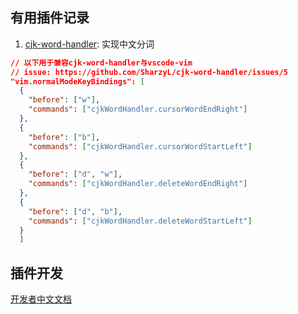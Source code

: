 ## 有用插件记录

<!-- - vscode vim 模式下的中文分词解决方案: [源码](https://github.com/stephanoskomnenos/vscode-jieba/tree/main) 注意：该方法存在问题 -->

1. [cjk-word-handler](https://github.com/SharzyL/cjk-word-handler): 实现中文分词
  ```json
  // 以下用于兼容cjk-word-handler与vscode-vim
  // issue: https://github.com/SharzyL/cjk-word-handler/issues/5
  "vim.normalModeKeyBindings": [
    {
      "before": ["w"],
      "commands": ["cjkWordHandler.cursorWordEndRight"]
    },
    {
      "before": ["b"],
      "commands": ["cjkWordHandler.cursorWordStartLeft"]
    },
    {
      "before": ["d", "w"],
      "commands": ["cjkWordHandler.deleteWordEndRight"]
    },
    {
      "before": ["d", "b"],
      "commands": ["cjkWordHandler.deleteWordStartLeft"]
    }
    ]
  ```

## 插件开发

[开发者中文文档](https://rackar.github.io/vscode-ext-doccn/)
